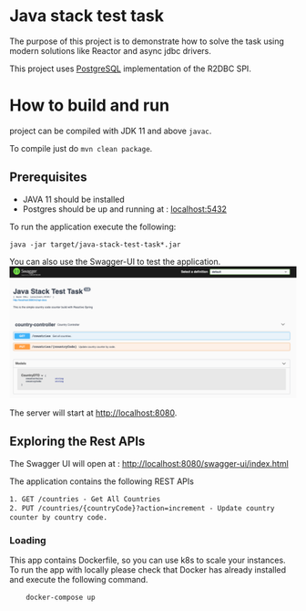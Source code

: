 # Java stack test task

The purpose of this project is to demonstrate how to solve the task 
using modern solutions like Reactor and async jdbc drivers.

This project uses [PostgreSQL](https://github.com/r2dbc/r2dbc-postgresql) implementation of the R2DBC SPI.

# How to build and run

project can be compiled with JDK 11 and above `javac`.

To compile just do `mvn clean package`.

## Prerequisites

* JAVA 11 should be installed
* Postgres should be up and running at : <localhost:5432>

To run the application execute the following:

```
java -jar target/java-stack-test-task*.jar
```

You can also use the Swagger-UI to test the application.
![alt text](java-stack-test-task-demo.png)

The server will start at <http://localhost:8080>.

## Exploring the Rest APIs

The Swagger UI will open at : <http://localhost:8080/swagger-ui/index.html>

The application contains the following REST APIs

```
1. GET /countries - Get All Countries
2. PUT /countries/{countryCode}?action=increment - Update country counter by country code.
```

### Loading
This app contains Dockerfile, so you can use k8s to scale your instances.
To run the app with locally please check that Docker has already installed and execute the following command.

```
    docker-compose up
```
